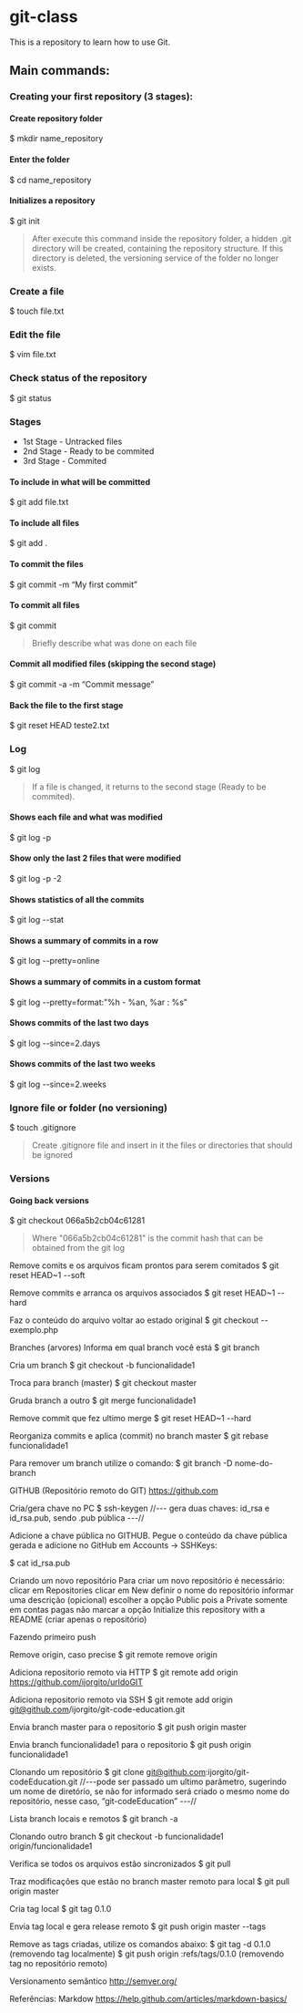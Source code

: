 # git-class
This is a repository to learn how to use Git.

## Main commands:

### Creating your first repository (3 stages):

#### Create repository folder
$ mkdir name_repository

#### Enter the folder
$ cd name_repository

#### Initializes a repository
$ git init
> After execute this command inside the repository folder, a hidden .git directory will be created, containing the repository structure. If this directory is deleted, the versioning service of the folder no longer exists.

### Create a file
$ touch file.txt

### Edit the file
$ vim file.txt

### Check status of the repository
$ git status

### Stages
* 1st Stage - Untracked files
* 2nd Stage - Ready to be commited
* 3rd Stage - Commited

#### To include in what will be committed
$ git add file.txt

#### To include all files
$ git add .

#### To commit the files
$ git commit -m “My first commit”

#### To commit all files
$ git commit
> Briefly describe what was done on each file

#### Commit all modified files (skipping the second stage)
$ git commit -a -m “Commit message”

#### Back the file to the first stage
$ git reset HEAD teste2.txt

### Log
$ git log
> If a file is changed, it returns to the second stage (Ready to be commited). 

#### Shows each file and what was modified
$ git log -p

#### Show only the last 2 files that were modified
$ git log -p -2

#### Shows statistics of all the commits
$ git log --stat

#### Shows a summary of commits in a row
$ git log --pretty=online

#### Shows a summary of commits in a custom format
$ git log --pretty=format:”%h - %an, %ar : %s”

#### Shows commits of the last two days
$ git log --since=2.days

#### Shows commits of the last two weeks
$ git log --since=2.weeks

### Ignore file or folder (no versioning)
$ touch .gitignore
> Create .gitignore file and insert in it the files or directories that should be ignored

### Versions
#### Going back versions
$ git checkout 066a5b2cb04c61281
>Where "066a5b2cb04c61281" is the commit hash that can be obtained from the git log

Remove comits e os arquivos ficam prontos para serem comitados
$ git reset HEAD~1 --soft 

Remove commits e arranca os arquivos associados
$ git reset HEAD~1 --hard

Faz o conteúdo do arquivo voltar ao estado original
$ git checkout -- exemplo.php

Branches (arvores)
Informa em qual branch você está
$ git branch

Cria um branch
$ git checkout -b funcionalidade1

Troca para branch (master)
$ git checkout master

Gruda branch a outro
$ git merge funcionalidade1

Remove commit que fez ultimo merge
$ git reset HEAD~1 --hard

Reorganiza commits e aplica (commit) no branch master
$ git rebase funcionalidade1

Para remover um branch utilize o comando:
$ git branch -D nome-do-branch


GITHUB (Repositório remoto do GIT)
https://github.com


Cria/gera chave no PC
$ ssh-keygen
//--- gera duas chaves: id_rsa e id_rsa.pub, sendo .pub pública ---//

Adicione a chave pública no GITHUB. 
Pegue o conteúdo da chave pública gerada e adicione no GitHub em Accounts → SSHKeys:

$ cat id_rsa.pub


Criando um novo repositório
Para criar um novo repositório é necessário:
clicar em Repositories
clicar em New
definir o nome do repositório
informar uma descrição (opicional)
escolher a opção Public pois a Private somente em contas pagas
não marcar a opção Initialize this repository with a README (criar apenas o repositório)

Fazendo primeiro push

Remove origin, caso precise
$ git remote remove origin

Adiciona repositorio remoto via HTTP
$ git remote add origin https://github.com/ijorgito/urldoGIT

Adiciona repositorio remoto via SSH
$ git remote add origin git@github.com/ijorgito/git-code-education.git

Envia branch master para o repositorio
$ git push origin master

Envia branch funcionalidade1 para o repositorio
$ git push origin funcionalidade1



Clonando um repositório
$ git clone git@github.com:ijorgito/git-codeEducation.git
//---pode ser passado um ultimo parâmetro, sugerindo um nome de diretório, se não for informado será criado o mesmo nome do repositório, nesse caso, “git-codeEducation” ---//

Lista branch locais e remotos
$ git branch -a

Clonando outro branch
$ git checkout -b funcionalidade1 origin/funcionalidade1

Verifica se todos os arquivos estão sincronizados
$ git pull

Traz modificações que estão no branch master remoto para local
$ git pull origin master

Cria tag local 
$ git tag 0.1.0

Envia tag local e gera release remoto
$ git push origin master --tags

Remove as tags criadas, utilize os comandos abaixo:
$ git tag -d 0.1.0  (removendo tag localmente)
$ git push origin :refs/tags/0.1.0 (removendo tag no repositório remoto)


Versionamento semântico
http://semver.org/



Referências:
Markdow
https://help.github.com/articles/markdown-basics/











